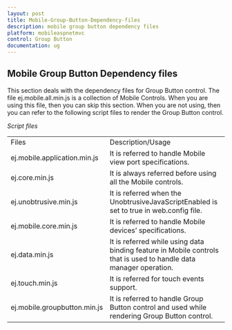 ```yaml
---
layout: post
title: Mobile-Group-Button-Dependency-files
description: mobile group button dependency files
platform: mobileaspnetmvc
control: Group Button
documentation: ug
---
```


## Mobile Group Button Dependency files

This section deals with the dependency files for Group Button control. The file ej.mobile.all.min.js is a collection of Mobile Controls. When you are using this file, then you can skip this section. When you are not using, then you can refer to the following script files to render the Group Button control.

_Script files_

<table>
<tr>
<td>
Files</td><td>
Description/Usage</td></tr>
<tr>
<td>
ej.mobile.application.min.js</td><td>
It is referred to handle Mobile view port specifications.</td></tr>
<tr>
<td>
ej.core.min.js</td><td>
It is always referred before using all the Mobile controls.</td></tr>
<tr>
<td>
ej.unobtrusive.min.js</td><td>
It is referred when the UnobtrusiveJavaScriptEnabled is set to true in web.config file.</td></tr>
<tr>
<td>
ej.mobile.core.min.js</td><td>
It is referred to handle Mobile devices’ specifications.</td></tr>
<tr>
<td>
ej.data.min.js</td><td>
It is referred while using data binding feature in Mobile controls that is used to handle data manager operation.</td></tr>
<tr>
<td>
ej.touch.min.js</td><td>
It is referred for touch events support.</td></tr>
<tr>
<td>
ej.mobile.groupbutton.min.js</td><td>
It is referred to handle Group Button control and used while rendering Group Button control.</td></tr>
</table>


